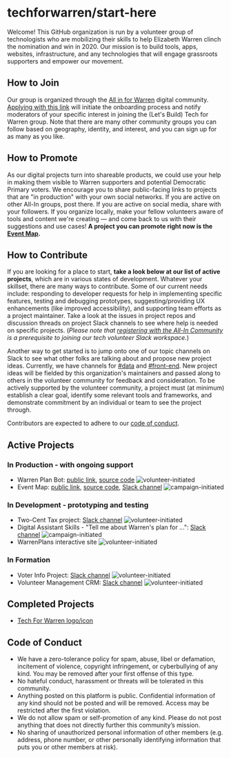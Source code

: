 # techforwarren/start-here

Welcome! This GitHub organization is run by a volunteer group of technologists who are mobilizing their skills to help Elizabeth Warren clinch the nomination and win in 2020. Our mission is to build tools, apps, websites, infrastructure, and any technologies that will engage grassroots supporters and empower our movement.

## How to Join

Our group is organized through the [All in for Warren](http://bit.ly/allinforwarrencommunity) digital community. [Applying with this link](http://bit.ly/lbt4warrenapplication) will initiate the onboarding process and notify moderators of your specific interest in joining the (Let's Build) Tech for Warren group. Note that there are many other community groups you can follow based on geography, identity, and interest, and you can sign up for as many as you like.

## How to Promote

As our digital projects turn into shareable products, we could use your help in making them visible to Warren supporters and potential Democratic Primary voters. We encourage you to share public-facing links to projects that are "in production" with your own social networks. If you are active on other All-In groups, post there. If you are active on social media, share with your followers. If you organize locally, make your fellow volunteers aware of tools and content we're creating — and come back to us with their suggestions and use cases! **A project you can promote right now is the [Event Map](http://bit.ly/t4weventmap).**

## How to Contribute

If you are looking for a place to start, **take a look below at our list of active projects**, which are in various states of development. Whatever your skillset, there are many ways to contribute. Some of our current needs include: responding to developer requests for help in implementing specific features, testing and debugging prototypes, suggesting/providing UX enhancements (like improved accessibility), and supporting team efforts as a project maintainer. Take a look at the issues in project repos and discussion threads on project Slack channels to see where help is needed on specific projects. (*Please note that [registering with the All-In Community](http://bit.ly/lbt4warrenapplication) is a prerequisite to joining our tech volunteer Slack workspace.*)

Another way to get started is to jump onto one of our topic channels on Slack to see what other folks are talking about and propose new project ideas. Currently, we have channels for [#data](http://bit.ly/t4wdatachannel) and [#front-end](http://bit.ly/tfwfrontendchannel). New project ideas will be fielded by this organization's maintainers and passed along to others in the volunteer community for feedback and consideration. To be actively supported by the volunteer community, a project must (at minimum) establish a clear goal, identify some relevant tools and frameworks, and demonstrate commitment by an individual or team to see the project through.

Contributors are expected to adhere to our [code of conduct](#code-of-conduct).


## Active Projects

### In Production - with ongoing support

- Warren Plan Bot: [public link](http://bit.ly/planbotpubliclink), [source code](http://bit.ly/planbotrepo) ![volunteer-initiated](https://img.shields.io/badge/-volunteer--initiated-232444)
- Event Map: [public link](http://bit.ly/t4weventmap), [source code](http://bit.ly/t4weventmaprepo), [Slack channel](http://bit.ly/t4weventmapchannel) ![campaign-initiated](https://img.shields.io/badge/-campaign--initiated-B7E4CF)


### In Development - prototyping and testing
- Two-Cent Tax project: [Slack channel](http://bit.ly/t4wtwocentprojectchannel) ![volunteer-initiated](https://img.shields.io/badge/-volunteer--initiated-232444)
- Digital Assistant Skills - "Tell me about Warren's plan for ...": [Slack channel](http://bit.ly/t4wdigitalasstskillschannel) ![campaign-initiated](https://img.shields.io/badge/-campaign--initiated-B7E4CF)
- WarrenPlans interactive site ![volunteer-initiated](https://img.shields.io/badge/-volunteer--initiated-232444)


### In Formation
- Voter Info Project: [Slack channel](http://bit.ly/t4wvoterinfochannel) ![volunteer-initiated](https://img.shields.io/badge/-volunteer--initiated-232444)
- Volunteer Management CRM: [Slack channel](http://bit.ly/t4wvolunteercrmchannel) ![volunteer-initiated](https://img.shields.io/badge/-volunteer--initiated-232444)


## Completed Projects

- [Tech For Warren logo/icon](http://bit.ly/tfwlogo)


## Code of Conduct

- We have a zero-tolerance policy for spam, abuse, libel or defamation, incitement of violence, copyright infringement, or cyberbullying of any kind. You may be removed after your first offense of this type.
- No hateful conduct, harassment or threats will be tolerated in this community.
- Anything posted on this platform is public. Confidential information of any kind should not be posted and will be removed. Access may be restricted after the first violation.
- We do not allow spam or self-promotion of any kind. Please do not post anything that does not directly further this community’s mission.
- No sharing of unauthorized personal information of other members (e.g. address, phone number, or other personally identifying information that puts you or other members at risk).
